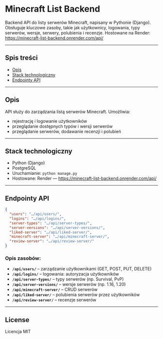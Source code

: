 # Minecraft List Backend

Backend API do listy serwerów Minecraft, napisany w Pythonie (Django). Obsługuje kluczowe zasoby, takie jak użytkownicy, logowania, typy serwerów, wersje, serwery, polubienia i recenzje. 
Hostowane na Render: https://minecraft-list-backend.onrender.com/api/

---

##  Spis treści

- [Opis](#opis)  
- [Stack technologiczny](#stack-technologiczny)  
- [Endpointy API](#endpointy-api)  

---

##  Opis

API służy do zarządzania listą serwerów Minecraft. Umożliwia:  
- rejestrację i logowanie użytkowników  
- przeglądanie dostępnych typów i wersji serwerów  
- przeglądanie serwerów, dodawanie recenzji i polubień

---

##  Stack technologiczny

- Python (Django)  
- PostgreSQL
- Uruchamianie: `python manage.py` 
- Hostowane: Render — https://minecraft-list-backend.onrender.com/api/
---

##  Endpointy API

```json
{
  "users": "…/api/users/",
  "logins": "…/api/logins/",
  "server-types": "…/api/server-types/",
  "server-versions": "…/api/server-versions/",
  "liked-server": "…/api/liked-server/",
  "minecraft-server": "…/api/minecraft-server/",
  "review-server": "…/api/review-server/"
}
```

### Opis zasobów:

- **`/api/users/`** – zarządzanie użytkownikami (GET, POST, PUT, DELETE)  
- **`/api/logins/`** – logowania: autoryzacja użytkowników  
- **`/api/server-types/`** – typy serwerów (np. Survival, PvP)  
- **`/api/server-versions/`** – wersje serwerów (np. 1.16, 1.20)  
- **`/api/minecraft-server/`** – CRUD serwerów  
- **`/api/liked-server/`** – polubienia serwerów przez użytkowników  
- **`/api/review-server/`** – recenzje serwerów

---

##  License

Licencja MIT
